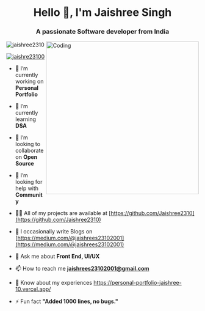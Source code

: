 <h1 align="center">Hello 👋, I'm Jaishree Singh</h1>
<h3 align="center">A passionate Software developer from India</h3>
<img align="right" alt="Coding" width="400" src="https://camo.githubusercontent.com/691cdc5f9c4dc0e88650b97d480af9237d9422963bd1184f95e00087d3aa8bbd/68747470733a2f2f692e696d6775722e636f6d2f72486c456444712e676966">

<p align="left"> <img src="https://komarev.com/ghpvc/?username=jaishree2310&label=Profile%20views&color=0e75b6&style=flat" alt="jaishree2310" /> </p>

<p align="left"> <a href="https://twitter.com/jaishre23100" target="blank"><img src="https://img.shields.io/twitter/follow/jaishre23100?logo=twitter&style=for-the-badge" alt="jaishre23100" /></a> </p>

- 🔭 I’m currently working on **Personal Portfolio**

- 🌱 I’m currently learning **DSA**

- 👯 I’m looking to collaborate on **Open Source**

- 🤝 I’m looking for help with **Community**

- 👨‍💻 All of my projects are available at [https://github.com/Jaishree2310](https://github.com/Jaishree2310)

- 📝 I occasionally write Blogs on [https://medium.com/@jaishrees23102001](https://medium.com/@jaishrees23102001)

- 💬 Ask me about **Front End, UI/UX**

- 📫 How to reach me **jaishrees23102001@gmail.com**

- 📄 Know about my experiences https://personal-portfolio-jaishree-10.vercel.app/

- ⚡ Fun fact **"Added 1000 lines, no bugs."**












